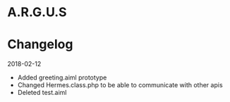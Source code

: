 # A.R.G.U.S

# Changelog
2018-02-12
- Added greeting.aiml prototype
- Changed Hermes.class.php to be able to communicate with other apis
- Deleted test.aiml
